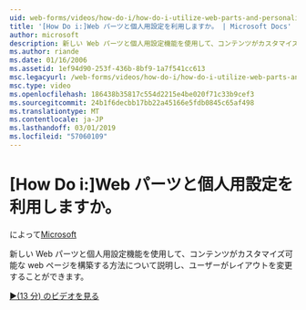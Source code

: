 ```yaml
---
uid: web-forms/videos/how-do-i/how-do-i-utilize-web-parts-and-personalization
title: '[How Do i:]Web パーツと個人用設定を利用しますか。 | Microsoft Docs'
author: microsoft
description: 新しい Web パーツと個人用設定機能を使用して、コンテンツがカスタマイズ可能な web ページを構築する方法について説明し、ユーザーがレイアウトを変更することができます。
ms.author: riande
ms.date: 01/16/2006
ms.assetid: 1ef94d90-253f-436b-8bf9-1a7f541cc613
msc.legacyurl: /web-forms/videos/how-do-i/how-do-i-utilize-web-parts-and-personalization
msc.type: video
ms.openlocfilehash: 186438b35817c554d2215e4be020f71c33b9cef3
ms.sourcegitcommit: 24b1f6decbb17bb22a45166e5fdb0845c65af498
ms.translationtype: MT
ms.contentlocale: ja-JP
ms.lasthandoff: 03/01/2019
ms.locfileid: "57060109"
---
```

<a name="how-do-i-utilize-web-parts-and-personalization"></a>[How Do i:]Web パーツと個人用設定を利用しますか。
====================
によって[Microsoft](https://github.com/microsoft)

新しい Web パーツと個人用設定機能を使用して、コンテンツがカスタマイズ可能な web ページを構築する方法について説明し、ユーザーがレイアウトを変更することができます。

[&#9654;(13 分) のビデオを見る](https://channel9.msdn.com/Blogs/ASP-NET-Site-Videos/how-do-i-utilize-web-parts-and-personalization)
